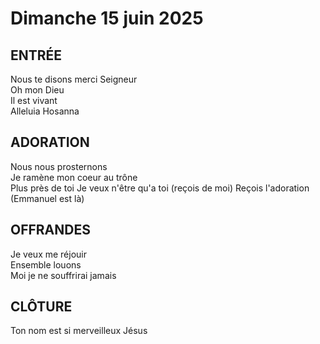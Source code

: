 # Dimanche 15 juin 2025

## ENTRÉE        
Nous te disons merci Seigneur    
Oh mon Dieu    
Il est vivant    
Alleluia Hosanna    
    
## ADORATION        
Nous nous prosternons    
Je ramène mon coeur au trône    
Plus près de toi
Je veux n'être qu'a toi (reçois de moi)
Reçois l'adoration
(Emmanuel est là)
    
## OFFRANDES        
Je veux me réjouir    
Ensemble louons    
Moi je ne souffrirai jamais    
    
## CLÔTURE    
Ton nom est si merveilleux Jésus    

